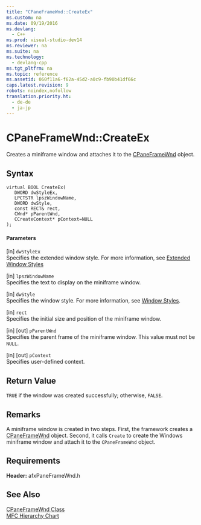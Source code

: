 ```yaml
---
title: "CPaneFrameWnd::CreateEx"
ms.custom: na
ms.date: 09/19/2016
ms.devlang: 
  - C++
ms.prod: visual-studio-dev14
ms.reviewer: na
ms.suite: na
ms.technology: 
  - devlang-cpp
ms.tgt_pltfrm: na
ms.topic: reference
ms.assetid: 060f11a6-f62a-45d2-a0c9-fb90b41df66c
caps.latest.revision: 9
robots: noindex,nofollow
translation.priority.ht: 
  - de-de
  - ja-jp
---
```

# CPaneFrameWnd::CreateEx
Creates a miniframe window and attaches it to the [CPaneFrameWnd](../vs140/CPaneFrameWnd-Class.md) object.  
  
## Syntax  
  
```  
virtual BOOL CreateEx(  
   DWORD dwStyleEx,  
   LPCTSTR lpszWindowName,  
   DWORD dwStyle,  
   const RECT& rect,  
   CWnd* pParentWnd,  
   CCreateContext* pContext=NULL   
);  
```  
  
#### Parameters  
 [in] `dwStyleEx`  
 Specifies the extended window style. For more information, see [Extended Window Styles](../vs140/Extended-Window-Styles.md)  
  
 [in] `lpszWindowName`  
 Specifies the text to display on the miniframe window.  
  
 [in] `dwStyle`  
 Specifies the window style. For more information, see [Window Styles](../vs140/Window-Styles.md).  
  
 [in] `rect`  
 Specifies the initial size and position of the miniframe window.  
  
 [in] [out] `pParentWnd`  
 Specifies the parent frame of the miniframe window. This value must not be `NULL`.  
  
 [in] [out] `pContext`  
 Specifies user-defined context.  
  
## Return Value  
 `TRUE` if the window was created successfully; otherwise, `FALSE`.  
  
## Remarks  
 A miniframe window is created in two steps. First, the framework creates a [CPaneFrameWnd](../vs140/CPaneFrameWnd-Class.md) object. Second, it calls `Create` to create the Windows miniframe window and attach it to the `CPaneFrameWnd` object.  
  
## Requirements  
 **Header:** afxPaneFrameWnd.h  
  
## See Also  
 [CPaneFrameWnd Class](../vs140/CPaneFrameWnd-Class.md)   
 [MFC Hierarchy Chart](../vs140/Hierarchy-Chart.md)